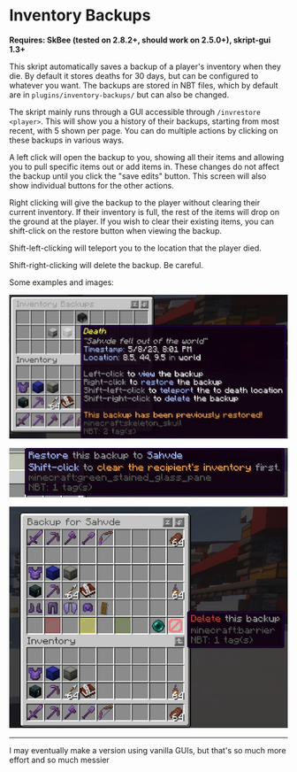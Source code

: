 # Inventory Backups

**Requires: SkBee (tested on 2.8.2+, should work on 2.5.0+), skript-gui 1.3+**

This skript automatically saves a backup of a player's inventory when they die. By default it stores deaths for 30 days, but can be configured to whatever you want. The backups are stored in NBT files, which by default are in ``plugins/inventory-backups/`` but can also be changed.

The skript mainly runs through a GUI accessible through ``/invrestore <player>``. This will show you a history of their backups, starting from most recent, with 5 shown per page. You can do multiple actions by clicking on these backups in various ways. 

A left click will open the backup to you, showing all their items and allowing you to pull specific items out or add items in. These changes do not affect the backup until you click the "save edits" button. This screen will also show individual buttons for the other actions.

Right clicking will give the backup to the player without clearing their current inventory. If their inventory is full, the rest of the items will drop on the ground at the player. If you wish to clear their existing items, you can shift-click on the restore button when viewing the backup.

Shift-left-clicking will teleport you to the location that the player died.

Shift-right-clicking will delete the backup. Be careful.

Some examples and images:

![Main GUI](images/maingui.jpg?raw=true "Main GUI")

![Restoring a backup](images/restore.jpg?raw=true "Restoration Tooltip")

![Viewing a backup](images/backup.jpg?raw=true "Viewing a backup")

---------

I may eventually make a version using vanilla GUIs, but that's so much more effort and so much messier
